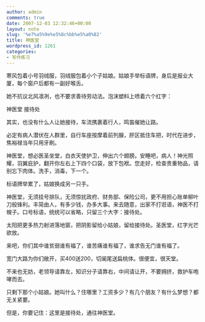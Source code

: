 ```yaml
---
author: admin
comments: true
date: 2007-12-03 12:32:46+00:00
layout: note
slug: '%e7%a5%9e%e5%8c%bb%e5%a0%82'
title: 神医堂
wordpress_id: 1261
categories:
- 写作练习
---
```


寒风包着小号羽绒服，羽绒服包着小个子姑娘。姑娘手举标语牌，身后是报业大厦，每个窗户后都有一副好喉舌。

她不抗议北风凛冽，也不要求善待劳动法。泡沫塑料上喷着六个红字：

神医堂
接待处

其实，也没有什么人让她接待，车流携裹着行人，鸣笛催她让路。

必定有病人潜伏在人群里，自行车座按摩着前列腺，肝区抵住车把，时代在进步，焦裕禄当年只用牙刷。

神医堂，想必医圣坐堂，白衣天使护卫，伸出六个翅膀。安睡吧，病人！神光照耀，羽翼庇护，翻开你左右上下四个口袋，放下包袱。您走好，检查贵重物品，请别忘下肉体。洗手，消毒，下一个。

标语牌举累了，姑娘换成另一只手。

神医堂，无须挂号排队，无须惊扰政府、财务部、保险公司，更不用担心账单柳叶刀般锋利。丰简由人，有多少钱，办多大事。来去随意，出家不打诳语，神医不打幌子。口号标语，统统可以省略，只留三个大字：接待处。

太阳把更多热力射进落地窗，把阴影留给小姑娘，留给接待处。圣医堂，红字光芒欲放。

来吧，你们其中谁贫弱谁有福了，谁苦痛谁有福了，谁求告无门谁有福了。

宽门大路为你们敞开，买400送200，切阑尾送扁桃体。很便宜，很天堂。

不来也无妨，老领导请靠左，知识分子请靠右，中间请让开，不要拥挤，救护车咆哮而去。

只剩下那个小姑娘。她叫什么？住哪里？工资多少？有几个朋友？有什么梦想？都无关紧要。

但是，你要记住：这里是接待处，通往神医堂。
